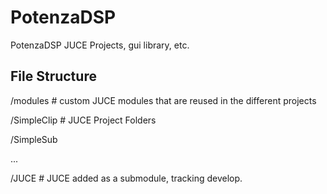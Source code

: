 # PotenzaDSP
PotenzaDSP JUCE Projects, gui library, etc.

## File Structure

/modules  # custom JUCE modules that are reused in the different projects

/SimpleClip # JUCE Project Folders

/SimpleSub

... 

/JUCE  # JUCE added as a submodule, tracking develop.
